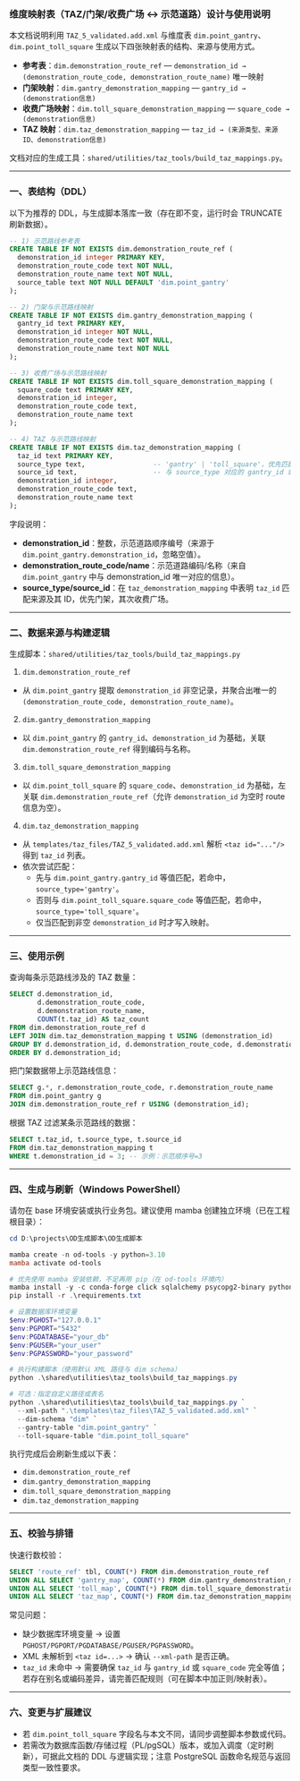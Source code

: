 ### 维度映射表（TAZ/门架/收费广场 ↔ 示范道路）设计与使用说明

本文档说明利用 `TAZ_5_validated.add.xml` 与维度表 `dim.point_gantry`、`dim.point_toll_square` 生成以下四张映射表的结构、来源与使用方式。

- **参考表**：`dim.demonstration_route_ref` — `demonstration_id → (demonstration_route_code, demonstration_route_name)` 唯一映射
- **门架映射**：`dim.gantry_demonstration_mapping` — `gantry_id → (demonstration信息)`
- **收费广场映射**：`dim.toll_square_demonstration_mapping` — `square_code → (demonstration信息)`
- **TAZ 映射**：`dim.taz_demonstration_mapping` — `taz_id → (来源类型、来源ID、demonstration信息)`

文档对应的生成工具：`shared/utilities/taz_tools/build_taz_mappings.py`。

---

### 一、表结构（DDL）

以下为推荐的 DDL，与生成脚本落库一致（存在即不变，运行时会 TRUNCATE 刷新数据）。

```sql
-- 1) 示范路线参考表
CREATE TABLE IF NOT EXISTS dim.demonstration_route_ref (
  demonstration_id integer PRIMARY KEY,
  demonstration_route_code text NOT NULL,
  demonstration_route_name text NOT NULL,
  source_table text NOT NULL DEFAULT 'dim.point_gantry'
);

-- 2) 门架与示范路线映射
CREATE TABLE IF NOT EXISTS dim.gantry_demonstration_mapping (
  gantry_id text PRIMARY KEY,
  demonstration_id integer NOT NULL,
  demonstration_route_code text NOT NULL,
  demonstration_route_name text NOT NULL
);

-- 3) 收费广场与示范路线映射
CREATE TABLE IF NOT EXISTS dim.toll_square_demonstration_mapping (
  square_code text PRIMARY KEY,
  demonstration_id integer,
  demonstration_route_code text,
  demonstration_route_name text
);

-- 4) TAZ 与示范路线映射
CREATE TABLE IF NOT EXISTS dim.taz_demonstration_mapping (
  taz_id text PRIMARY KEY,
  source_type text,                 -- 'gantry' | 'toll_square'，优先匹配门架
  source_id text,                   -- 与 source_type 对应的 gantry_id 或 square_code
  demonstration_id integer,
  demonstration_route_code text,
  demonstration_route_name text
);
```

字段说明：
- **demonstration_id**：整数，示范道路顺序编号（来源于 `dim.point_gantry.demonstration_id`，忽略空值）。
- **demonstration_route_code/name**：示范道路编码/名称（来自 `dim.point_gantry` 中与 demonstration_id 唯一对应的信息）。
- **source_type/source_id**：在 `taz_demonstration_mapping` 中表明 `taz_id` 匹配来源及其 ID，优先门架，其次收费广场。

---

### 二、数据来源与构建逻辑

生成脚本：`shared/utilities/taz_tools/build_taz_mappings.py`

1) `dim.demonstration_route_ref`
- 从 `dim.point_gantry` 提取 `demonstration_id` 非空记录，并聚合出唯一的 `(demonstration_route_code, demonstration_route_name)`。

2) `dim.gantry_demonstration_mapping`
- 以 `dim.point_gantry` 的 `gantry_id`、`demonstration_id` 为基础，关联 `dim.demonstration_route_ref` 得到编码与名称。

3) `dim.toll_square_demonstration_mapping`
- 以 `dim.point_toll_square` 的 `square_code`、`demonstration_id` 为基础，左关联 `dim.demonstration_route_ref`（允许 `demonstration_id` 为空时 route 信息为空）。

4) `dim.taz_demonstration_mapping`
- 从 `templates/taz_files/TAZ_5_validated.add.xml` 解析 `<taz id="..."/>` 得到 `taz_id` 列表。
- 依次尝试匹配：
  - 先与 `dim.point_gantry.gantry_id` 等值匹配，若命中，`source_type='gantry'`。
  - 否则与 `dim.point_toll_square.square_code` 等值匹配，若命中，`source_type='toll_square'`。
  - 仅当匹配到非空 `demonstration_id` 时才写入映射。

---

### 三、使用示例

查询每条示范路线涉及的 TAZ 数量：
```sql
SELECT d.demonstration_id,
       d.demonstration_route_code,
       d.demonstration_route_name,
       COUNT(t.taz_id) AS taz_count
FROM dim.demonstration_route_ref d
LEFT JOIN dim.taz_demonstration_mapping t USING (demonstration_id)
GROUP BY d.demonstration_id, d.demonstration_route_code, d.demonstration_route_name
ORDER BY d.demonstration_id;
```

把门架数据带上示范路线信息：
```sql
SELECT g.*, r.demonstration_route_code, r.demonstration_route_name
FROM dim.point_gantry g
JOIN dim.demonstration_route_ref r USING (demonstration_id);
```

根据 TAZ 过滤某条示范路线的数据：
```sql
SELECT t.taz_id, t.source_type, t.source_id
FROM dim.taz_demonstration_mapping t
WHERE t.demonstration_id = 3; -- 示例：示范顺序号=3
```

---

### 四、生成与刷新（Windows PowerShell）

请勿在 base 环境安装或执行业务包。建议使用 mamba 创建独立环境（已在工程根目录）：

```powershell
cd D:\projects\OD生成脚本\OD生成脚本

mamba create -n od-tools -y python=3.10
mamba activate od-tools

# 优先使用 mamba 安装依赖，不足再用 pip（在 od-tools 环境内）
mamba install -y -c conda-forge click sqlalchemy psycopg2-binary python-dotenv pandas numpy scipy matplotlib seaborn requests httpx
pip install -r .\requirements.txt

# 设置数据库环境变量
$env:PGHOST="127.0.0.1"
$env:PGPORT="5432"
$env:PGDATABASE="your_db"
$env:PGUSER="your_user"
$env:PGPASSWORD="your_password"

# 执行构建脚本（使用默认 XML 路径与 dim schema）
python .\shared\utilities\taz_tools\build_taz_mappings.py

# 可选：指定自定义路径或表名
python .\shared\utilities\taz_tools\build_taz_mappings.py `
  --xml-path ".\templates\taz_files\TAZ_5_validated.add.xml" `
  --dim-schema "dim" `
  --gantry-table "dim.point_gantry" `
  --toll-square-table "dim.point_toll_square"
```

执行完成后会刷新生成以下表：
- `dim.demonstration_route_ref`
- `dim.gantry_demonstration_mapping`
- `dim.toll_square_demonstration_mapping`
- `dim.taz_demonstration_mapping`

---

### 五、校验与排错

快速行数校验：
```sql
SELECT 'route_ref' tbl, COUNT(*) FROM dim.demonstration_route_ref
UNION ALL SELECT 'gantry_map', COUNT(*) FROM dim.gantry_demonstration_mapping
UNION ALL SELECT 'toll_map', COUNT(*) FROM dim.toll_square_demonstration_mapping
UNION ALL SELECT 'taz_map', COUNT(*) FROM dim.taz_demonstration_mapping;
```

常见问题：
- 缺少数据库环境变量 → 设置 `PGHOST/PGPORT/PGDATABASE/PGUSER/PGPASSWORD`。
- XML 未解析到 `<taz id=...>` → 确认 `--xml-path` 是否正确。
- `taz_id` 未命中 → 需要确保 `taz_id` 与 `gantry_id` 或 `square_code` 完全等值；若存在别名或编码差异，请完善匹配规则（可在脚本中加正则/映射表）。

---

### 六、变更与扩展建议

- 若 `dim.point_toll_square` 字段名与本文不同，请同步调整脚本参数或代码。
- 若需改为数据库函数/存储过程（PL/pgSQL）版本，或加入调度（定时刷新），可据此文档的 DDL 与逻辑实现；注意 PostgreSQL 函数命名规范与返回类型一致性要求。


